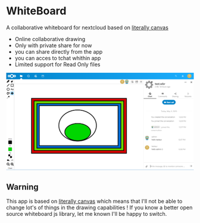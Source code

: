 # WhiteBoard

A collaborative whiteboard for nextcloud based on [literally canvas](http://literallycanvas.com/)

 - Online collaborative drawing
 - Only with private share for now
 - you can share directly from the app
 - you can acces to tchat whithin app
 - Limited support for Read Only files

 ![screenshot](./screenshot.png)

 ## Warning

 This app is based on [literally canvas](http://literallycanvas.com/) which means that I'll not be able to change lot's of things in the drawing capabilities ! If you know a better open source whiteboard js library, let me known I'll be happy to switch.